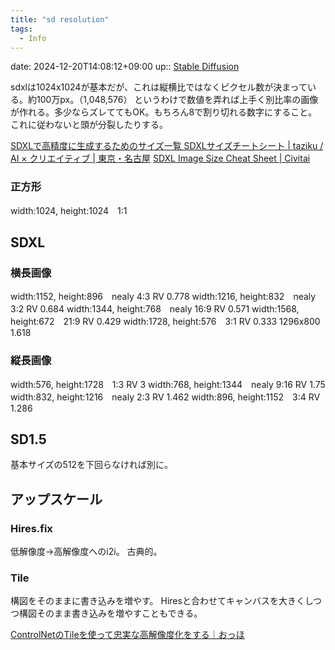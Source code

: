 ```yaml
---
title: "sd resolution"
tags:
  - Info
---
```


date: 2024-12-20T14:08:12+09:00
up:: [Stable Diffusion](../Bar/Stable%20Diffusion.md)


sdxlは1024x1024が基本だが、これは縦横比ではなくピクセル数が決まっている。約100万px。（1,048,576）
というわけで数値を弄れば上手く別比率の画像が作れる。多少ならズレててもOK。もちろん8で割り切れる数字にすること。
これに従わないと頭が分裂したりする。

[SDXLで高精度に生成するためのサイズ一覧 SDXLサイズチートシート | taziku / AI × クリエイティブ | 東京・名古屋](https://taziku.co.jp/all/sdxl-size)
[SDXL Image Size Cheat Sheet | Civitai](https://civitai.com/articles/2246/sdxl-image-size-cheat-sheet)

### 正方形

width:1024, height:1024　1:1

## SDXL
### 横長画像

width:1152, height:896　nealy 4:3 RV 0.778
width:1216, height:832　nealy 3:2 RV 0.684
width:1344, height:768　nealy 16:9 RV 0.571
width:1568, height:672　21:9 RV 0.429
width:1728, height:576　3:1 RV 0.333
1296x800 1.618

### 縦長画像

width:576, height:1728　1:3 RV 3
width:768, height:1344　nealy 9:16 RV 1.75
width:832, height:1216　nealy 2:3 RV 1.462
width:896, height:1152　3:4 RV 1.286


## SD1.5
基本サイズの512を下回らなければ別に。


## アップスケール
### Hires.fix
低解像度→高解像度へのi2i。
古典的。

### Tile
構図をそのままに書き込みを増やす。
Hiresと合わせてキャンバスを大きくしつつ構図そのまま書き込みを増やすこともできる。

[ControlNetのTileを使って忠実な高解像度化をする｜おっほ](https://note.com/ohou_log/n/na6f1cc2aa2e3)